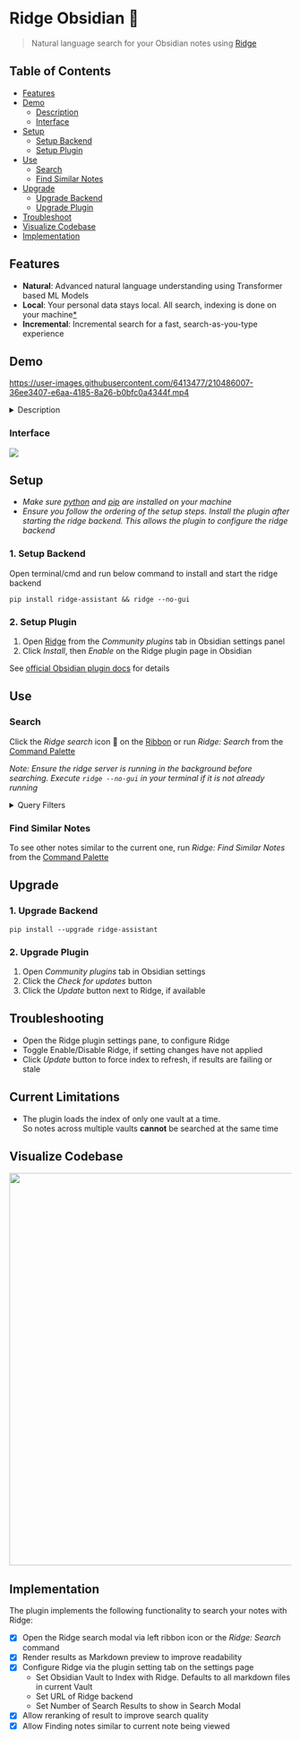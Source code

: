 # Ridge Obsidian 🦅
> Natural language search for your Obsidian notes using [Ridge](https://github.com/debanjum/ridge)

## Table of Contents

- [Features](#Features)
- [Demo](#Demo)
  - [Description](#Description)
  - [Interface](#Interface)
- [Setup](#Setup)
  - [Setup Backend](#1-Setup-Backend)
  - [Setup Plugin](#2-Setup-Plugin)
- [Use](#Use)
  - [Search](#search)
  - [Find Similar Notes](#find-similar-notes)
- [Upgrade](#Upgrade)
  - [Upgrade Backend](#1-Upgrade-Backend)
  - [Upgrade Plugin](#2-Upgrade-Plugin)
- [Troubleshoot](#Troubleshoot)
- [Visualize Codebase](#Visualize-Codebase)
- [Implementation](#Implementation)

## Features
- **Natural**: Advanced natural language understanding using Transformer based ML Models
- **Local**: Your personal data stays local. All search, indexing is done on your machine[\*](https://github.com/debanjum/ridge#miscellaneous)
- **Incremental**: Incremental search for a fast, search-as-you-type experience

## Demo
https://user-images.githubusercontent.com/6413477/210486007-36ee3407-e6aa-4185-8a26-b0bfc0a4344f.mp4

<details><summary>Description</summary>

1. Install Ridge via `pip` and start Ridge backend in non-gui mode
2. Install Ridge plugin via Community Plugins settings pane on Obsidian app
3. Check the new Ridge plugin settings
4. Wait for Ridge backend to index markdown files in the current Vault
5. Open Ridge plugin on Obsidian via Search button on Left Pane
6. Search \"*Announce plugin to folks*\" in the [Obsidian Plugin docs](https://marcus.se.net/obsidian-plugin-docs/)
7. Jump to the [search result](https://marcus.se.net/obsidian-plugin-docs/publishing/submit-your-plugin)

</details>

### Interface
![](https://github.com/debanjum/ridge/blob/master/src/interface/obsidian/docs/ridge_on_obsidian_0.2.5.png?)

## Setup
- *Make sure [python](https://realpython.com/installing-python/) and [pip](https://pip.pypa.io/en/stable/installation/) are installed on your machine*
- *Ensure you follow the ordering of the setup steps. Install the plugin after starting the ridge backend. This allows the plugin to configure the ridge backend*

### 1. Setup Backend
Open terminal/cmd and run below command to install and start the ridge backend
```shell
pip install ridge-assistant && ridge --no-gui
```
### 2. Setup Plugin
  1. Open [Ridge](https://obsidian.md/plugins?id=ridge) from the *Community plugins* tab in Obsidian settings panel
  2. Click *Install*, then *Enable* on the Ridge plugin page in Obsidian

See [official Obsidian plugin docs](https://help.obsidian.md/Extending+Obsidian/Community+plugins) for details

## Use
### Search
Click the *Ridge search* icon 🔎 on the [Ribbon](https://help.obsidian.md/User+interface/Workspace/Ribbon) or run *Ridge: Search* from the [Command Palette](https://help.obsidian.md/Plugins/Command+palette)

*Note: Ensure the ridge server is running in the background before searching. Execute `ridge --no-gui` in your terminal if it is not already running*

<details><summary>Query Filters</summary>

Use structured query syntax to filter the natural language search results
- **Word Filter**: Get entries that include/exclude a specified term
  - Entries that contain term_to_include: `+"term_to_include"`
  - Entries that contain term_to_exclude: `-"term_to_exclude"`
- **Date Filter**: Get entries containing dates in YYYY-MM-DD format from specified date (range)
  - Entries from April 1st 1984: `dt:"1984-04-01"`
  - Entries after March 31st 1984: `dt>="1984-04-01"`
  - Entries before April 2nd 1984 : `dt<="1984-04-01"`
- **File Filter**: Get entries from a specified file
  - Entries from incoming.org file: `file:"incoming.org"`
- Combined Example
  - `what is the meaning of life? file:"1984.org" dt>="1984-01-01" dt<="1985-01-01" -"big" -"brother"`
  - Adds all filters to the natural language query. It should return entries
    - from the file *1984.org*
    - containing dates from the year *1984*
    - excluding words *"big"* and *"brother"*
    - that best match the natural language query *"what is the meaning of life?"*

</details>

### Find Similar Notes
To see other notes similar to the current one, run *Ridge: Find Similar Notes* from the [Command Palette](https://help.obsidian.md/Plugins/Command+palette)

## Upgrade
### 1. Upgrade Backend
  ```shell
  pip install --upgrade ridge-assistant
  ```
### 2. Upgrade Plugin
  1. Open *Community plugins* tab in Obsidian settings
  2. Click the *Check for updates* button
  3. Click the *Update* button next to Ridge, if available

## Troubleshooting
  - Open the Ridge plugin settings pane, to configure Ridge
  - Toggle Enable/Disable Ridge, if setting changes have not applied
  - Click *Update* button to force index to refresh, if results are failing or stale

## Current Limitations
- The plugin loads the index of only one vault at a time.<br/>
  So notes across multiple vaults **cannot** be searched at the same time

## Visualize Codebase
<img src="https://github.com/debanjum/ridge/blob/master/src/interface/obsidian/docs/ridge_obsidian_codebase_visualization_0.2.1.png" width="700" />

## Implementation
The plugin implements the following functionality to search your notes with Ridge:
- [X] Open the Ridge search modal via left ribbon icon or the *Ridge: Search* command
- [X] Render results as Markdown preview to improve readability
- [X] Configure Ridge via the plugin setting tab on the settings page
  - Set Obsidian Vault to Index with Ridge. Defaults to all markdown files in current Vault
  - Set URL of Ridge backend
  - Set Number of Search Results to show in Search Modal
- [X] Allow reranking of result to improve search quality
- [X] Allow Finding notes similar to current note being viewed
